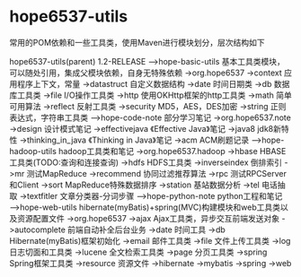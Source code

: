 hope6537-utils
==============
常用的POM依赖和一些工具类，使用Maven进行模块划分，层次结构如下

hope6537-utils(parent)
    1.2-RELEASE
    ——>hope-basic-utils 基本工具类模块，可以随处引用，集成父模块依赖，自身无特殊依赖
        ->org.hope6537
            ->context 应用程序上下文，常量
            ->datastruct 自定义数据结构
            ->date 时间日期类
            ->db 数据库工具类
            ->file I/O操作工具类
            ->http 使用OKHttp框架的http工具类
            ->math 简单可用算法
            ->reflect 反射工具类
            ->security MD5，AES，DES加密
            ->string 正则表达式，字符串工具类
    ——>hope-code-note 部分学习笔记
        ->org.hope6537.note
            ->design 设计模式笔记
            ->effectivejava 《Effective Java》笔记
            ->java8 jdk8新特性
            ->thinking_in_java 《Thinking in Java》笔记
            ->acm ACM刷题记录
    ——>hope-hadoop-utils hadoop工具类和笔记
        ->org.hope6537.hadoop
            ->hbase HBASE工具类(TODO:查询和连接查询)
            ->hdfs HDFS工具类
            ->inverseindex 倒排索引
            ->mr 测试MapReduce
            ->recommend 协同过滤推荐算法
            ->rpc 测试RPCServer和Client
            ->sort MapReduce特殊数据排序
            ->station 基站数据分析
            ->tel 电话抽取
            ->textfitler 文章分类器-分词步骤
    ——>hope-python-note python工程和笔记
    ——>hope-web-utils hibernate(myBatis)+spring(MVC)构建模块和web工具类以及资源配置文件
        ->org.hope6537
            ->ajax Ajax工具类，异步交互前端发送对象
            ->autocomplete 前端自动补全后台业务
            ->date 时间工具
            ->db Hibernate(myBatis)框架初始化
            ->email 邮件工具类
            ->file 文件上传工具类
            ->log 日志切面和工具类
            ->lucene 全文检索工具类
            ->page 分页工具类
            ->spring Spring框架工具类
        ->resource 资源文件
            ->hibernate
            ->mybatis
            ->spring
            ->web


